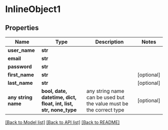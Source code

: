 # InlineObject1


## Properties
Name | Type | Description | Notes
------------ | ------------- | ------------- | -------------
**user_name** | **str** |  | 
**email** | **str** |  | 
**password** | **str** |  | 
**first_name** | **str** |  | [optional] 
**last_name** | **str** |  | [optional] 
**any string name** | **bool, date, datetime, dict, float, int, list, str, none_type** | any string name can be used but the value must be the correct type | [optional]

[[Back to Model list]](../README.md#documentation-for-models) [[Back to API list]](../README.md#documentation-for-api-endpoints) [[Back to README]](../README.md)


